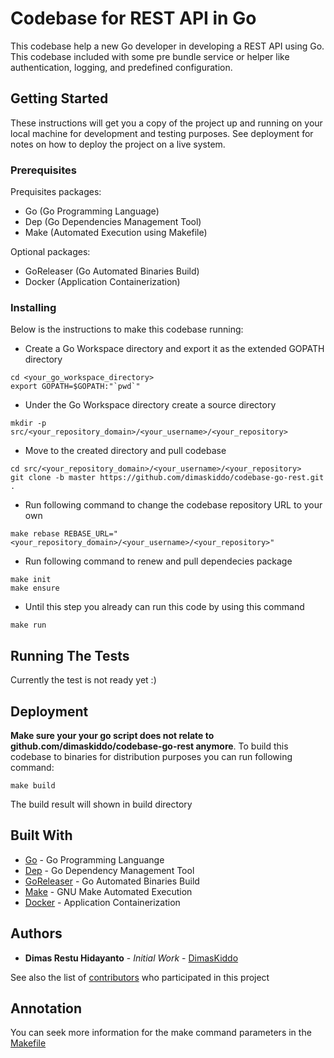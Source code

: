 # Codebase for REST API in Go

This codebase help a new Go developer in developing a REST API using Go.
This codebase included with some pre bundle service or helper like authentication, logging, and predefined configuration.

## Getting Started

These instructions will get you a copy of the project up and running on your local machine for development and testing purposes.
See deployment for notes on how to deploy the project on a live system.

### Prerequisites

Prequisites packages:
* Go (Go Programming Language)
* Dep (Go Dependencies Management Tool)
* Make (Automated Execution using Makefile)

Optional packages:
* GoReleaser (Go Automated Binaries Build)
* Docker (Application Containerization)

### Installing

Below is the instructions to make this codebase running:
* Create a Go Workspace directory and export it as the extended GOPATH directory
```
cd <your_go_workspace_directory>
export GOPATH=$GOPATH:"`pwd`"
```
* Under the Go Workspace directory create a source directory
```
mkdir -p src/<your_repository_domain>/<your_username>/<your_repository>
```
* Move to the created directory and pull codebase
```
cd src/<your_repository_domain>/<your_username>/<your_repository>
git clone -b master https://github.com/dimaskiddo/codebase-go-rest.git .
```
* Run following command to change the codebase repository URL to your own
```
make rebase REBASE_URL="<your_repository_domain>/<your_username>/<your_repository>"
```
* Run following command to renew and pull dependecies package
```
make init
make ensure
```
* Until this step you already can run this code by using this command
```
make run
```

## Running The Tests

Currently the test is not ready yet :)

## Deployment

**Make sure your your go script does not relate to github.com/dimaskiddo/codebase-go-rest anymore**.
To build this codebase to binaries for distribution purposes you can run following command:
```
make build
```
The build result will shown in build directory

## Built With

* [Go](https://golang.org/) - Go Programming Languange
* [Dep](https://github.com/golang/dep) - Go Dependency Management Tool
* [GoReleaser](https://github.com/goreleaser/goreleaser) - Go Automated Binaries Build
* [Make](https://www.gnu.org/software/make/) - GNU Make Automated Execution
* [Docker](https://www.docker.com/) - Application Containerization

## Authors

* **Dimas Restu Hidayanto** - *Initial Work* - [DimasKiddo](https://github.com/dimaskiddo)

See also the list of [contributors](https://github.com/dimaskiddo/codebase-go-rest/contributors) who participated in this project

## Annotation

You can seek more information for the make command parameters in the [Makefile](https://raw.githubusercontent.com/dimaskiddo/codebase-go-rest/master/Makefile)
